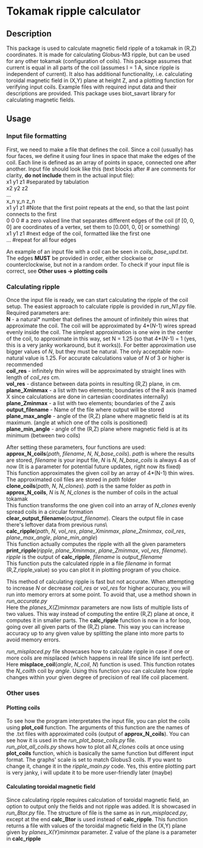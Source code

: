 # Tokamak ripple calculator
## Description
This package is used to calculate magnetic field ripple of a tokamak in (R,Z) coordinates. 
It is made for calculating Globus-M3 ripple, but can be used for any other tokamak (configuration of coils). 
This package assumes that current is equal in all parts of the coil (assumes I = 1 A, since ripple is independent of current). 
It also has additional functionality, i.e. calculating toroidal magnetic field in (X,Y) plane at height Z, 
and a plotting function for verifying input coils. Example files with required input data and their descriptions are provided.
This package uses biot_savart library for calculating magnetic fields.
## Usage
### Input file formatting
First, we need to make a file that defines the coil. Since a coil (usually) has four faces, we define it
using four lines in space that make the edges of the coil. Each line is defined as an array of points in space, 
connected one after another. Input file should look like this (text blocks after # are comments for clarity, 
**do not include** them in the actual input file): \
x1  y1  z1     #separated by tabulation \
x2  y2  z2 \
... \
x_n y_n z_n \
x1  y1  z1 #Note that the first point repeats at the end, so that the last point connects to the first\
0   0   0  # a zero valued line that separates different edges of the coil (if [0, 0, 0] are coordinates of a vertex, set them to [0.001, 0, 0] or something) \
x1  y1  z1 #next edge of the coil, formatted like the first one\
... #repeat for all four edges <p>
An example of an input file with a coil can be seen in *coils_base_upd.txt*. The edges **MUST** be provided in order, either clockwise
 or counterclockwise, but not in a random order. To check if your input file is correct, see **Other uses -> plotting coils**
### Calculating ripple
Once the input file is ready, we can start calculating the ripple of the coil setup.
The easiest approach to calculate ripple is provided in *run_N1.py* file. Required parameters are: \
**N** - a natural* number that defines the amount of infinitely thin wires that approximate the coil. The coil will be
 approximated by 4*(*N*-1) wires spread evenly inside the coil. The simplest approximation is one wire in the center of the coil, 
to approximate in this way, set N = 1.25 (so that 4*(*N*-1) = 1 (yes, this is a very janky workaround, but it works)). 
For better approximation use bigger values of *N*, but they must be natural. 
The only acceptable non-natural value is 1.25. For accurate calculations value of *N* of 3 or higher is recommended\
**coil_res** - infinitely thin wires will be approximated by straight lines with length of *coil_res* cm.\
**vol_res** - distance between data points in resulting (R,Z) plane, in cm. \
**plane_Xminmax** - a list with two elements; boundaries of the R axis (named X since calculations are done in cartesian coordinates internally)\
**plane_Zminmax** - a list with two elements; boundaries of the Z axis\
**output_filename** - Name of the file where output will be stored\
**plane_max_angle** - angle of the (R,Z) plane where magnetic field is at its maximum. (angle at which one of the coils is positioned)\
**plane_min_angle** - angle of the (R,Z) plane where magnetic field is at its minimum (between two coils) <p>
After setting these parameters, four functions are used:\
**approx_N_coils**(*path*, *filename*, *N*, *N_base_coils*). *path* is where the results are stored, *filename* is your input file, *N* is *N*, *N_base_coils* is always 4 as of now 
(It is a parameter for potential future updates, right now its fixed) \
This function approximates the given coil by an array of 4*(N-1) thin wires. The approximated coil files are stored in *path* folder\
**clone_coils**(*path*, *N*, *N_clones*). *path* is the same folder as *path* in **approx_N_coils**, *N* is *N*, *N_clones* is the number of coils in the actual tokamak\
This function transforms the one given coil into an array of *N_clones* evenly spread coils in a circular formation\
**clear_output_filename**(*output_filename*). Clears the output file in case there's leftover data from previous runs\  
**calc_ripple**(*path*, *N*, *vol_res*, *plane_Xminmax*, *plane_Zminmax*, *coil_res*, *plane_max_angle*, *plane_min_angle*)\
This function actually computes the ripple with all the given parameters\
**print_ripple**(*ripple*, *plane_Xminmax*, *plane_Zminmax*, *vol_res*, *filename*). *ripple* is the output of **calc_ripple**, *filename* is *output_filename*\
This function puts the calculated ripple in a file *filename* in format (R,Z,ripple_value) so you can plot it in plotting program of you choice. <p>
This method of calculating ripple is fast but not accurate. When attempting to increase *N* or decrease *coil_res* or *vol_res* 
for higher accuracy, you will run into memory errors at some point. To avoid that, use a method shown in *run_accurate.py*\
Here the *planes_X(Z)minmax* parameters are now lists of multiple lists of two values. This way instead of computing the entire
(R,Z) plane at once, it computes it in smaller parts. The **calc_ripple** function is now in a for loop, going over all given parts 
of the (R,Z) plane. This way you can increase accuracy up to any given value by splitting the plane into more parts to avoid memory errors. <p>
*run_misplaced.py* file showcases how to calculate ripple in case if one or more coils are misplaced (which happens in real life 
since life isnt perfect). Here **misplace_coil**(*angle*, *N_coil*, *N*) function is used. This function rotates the *N_coil*th coil by *angle*. 
Using this function you can calculate how ripple changes within your given degree of precision of real life coil placement.
### Other uses
#### Plotting coils
To see how the program interpretates the input file, you can plot the coils using **plot_coil** function. The arguments 
of this function are the names of the .txt files with approximated coils (output of **approx_N_coils**). You can see how 
it is used in the *run_plot_base_coils.py* file. \
*run_plot_all_coils.py* shows how to plot all *N_clones* coils at once using **plot_coils** function, which is basically the same function 
but different input format. The graphs' scale is set to match Globus3 coils. 
If you want to change it, change it in the *ripple_main.py* code. Yes, this entire plotting part is very janky, i will update it to be more 
user-friendly later (maybe)
#### Calculating toroidal magnetic field
Since calculating ripple requires calculation of toroidal magnetic field, an option to output only the fields and not ripple was added. 
It is showcased in *run_Btor.py* file. The structure of file is the same as in *run_misplaced.py*, except at the end 
**calc_Btor** is used instead of **calc_ripple**. This function returns a file with values of the toroidal magnetic field 
in the (X,Y) plane given by *planes_X(Y)minmax* parameter. Z value of the plane is a parameter in **calc_ripple**
